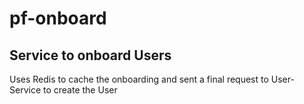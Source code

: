 # pf-onboard

## Service to onboard Users
Uses Redis to cache the onboarding and sent a final request to User-Service to create the User
